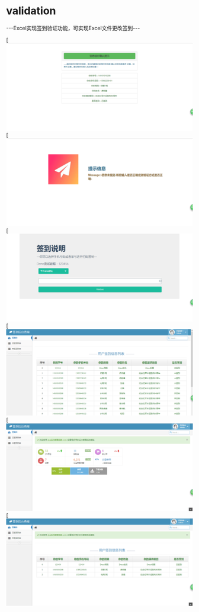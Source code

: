 # validation
---Excel实现签到验证功能，可实现Excel文件更改签到---

[![Chart](https://github.com/missbe/validation/blob/master/img/1%20(1).png)
[![Chart](https://github.com/missbe/validation/blob/master/img/1%20(2).png)
[![Chart](https://github.com/missbe/validation/blob/master/img/1%20(3).png)
[![Chart](https://github.com/missbe/validation/blob/master/img/1%20(4).png)
[![Chart](https://github.com/missbe/validation/blob/master/img/1%20(5).png)
[![Chart](https://github.com/missbe/validation/blob/master/img/1%20(6).png)